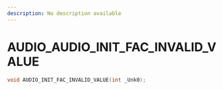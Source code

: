 ```yaml
---
description: No description available 
---
```


# AUDIO\_AUDIO_INIT_FAC_INVALID_VALUE

```cpp
void AUDIO_INIT_FAC_INVALID_VALUE(int _Unk0);
```